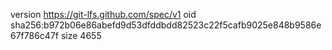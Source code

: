 version https://git-lfs.github.com/spec/v1
oid sha256:b972b06e86abefd9d53dfddbdd82523c22f5cafb9025e848b9586e67f786c47f
size 4655

